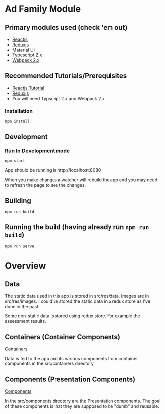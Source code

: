 # Ad Family Module

## Primary modules used (check 'em out)
* [Reactjs](https://facebook.github.io/react)
* [Reduxjs](http://redux.js.org/docs/basics/)
* [Material UI](http://www.material-ui.com/)
* [Typescript 2.x](https://www.typescriptlang.org/)
* [Webpack 2.x](https://webpack.js.org/)

## Recommended Tutorials/Prerequisites
* [Reactjs Tutorial](https://facebook.github.io/react/tutorial/tutorial.html)
* [Reduxjs](http://redux.js.org/docs/basics/)
* You will need Typscript 2.x and Webpack 2.x

### Installation

```npm install```

## Development
### Run In Development mode

```npm start```

App should be running in http://localhost:8080

When you make changes a watcher will rebuild the app and you may need to refresh the page to see the changes.

## Building

```npm run build```

## Running the build (having already run `npm run build`)

```npm run serve```

# Overview
## Data
The static data used in this app is stored in src/res/data. Images are in src/res/images. I could've stored the static data in a redux store as I've done in the past.

Some non-static data is stored using redux store. For example the assessment results.
## Containers (Container Components)
[Containers](https://medium.com/@dan_abramov/smart-and-dumb-components-7ca2f9a7c7d0#.2jdt8rkz0)

Data is fed to the app and its various components from container components in the src/containers directory. 


## Components (Presentation Components)
[Components](https://medium.com/@dan_abramov/smart-and-dumb-components-7ca2f9a7c7d0#.2jdt8rkz0)

In the src/components directory are the Presentation components. The goal of these components is that they are supposed to be "dumb" and reusable.






